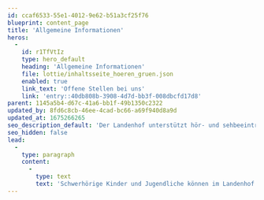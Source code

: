 ```yaml
---
id: ccaf6533-55e1-4012-9e62-b51a3cf25f76
blueprint: content_page
title: 'Allgemeine Informationen'
heros:
  -
    id: r1TfVtIz
    type: hero_default
    heading: 'Allgemeine Informationen'
    file: lottie/inhaltsseite_hoeren_gruen.json
    enabled: true
    link_text: 'Offene Stellen bei uns'
    link: 'entry::40db808b-3908-4d7d-bb3f-008dbcfd17d8'
parent: 1145a5b4-d67c-41a6-bb1f-49b1350c2322
updated_by: 8fd6c8cb-46ee-4cad-bc66-a69f940d8a9d
updated_at: 1675266265
seo_description_default: 'Der Landenhof unterstützt hör- und sehbeeinträchtigte Kinder & Jugendliche in ihrem selbstbestimmten Leben durch Förderung ihrer Fähigkeiten & Entwicklung'
seo_hidden: false
lead:
  -
    type: paragraph
    content:
      -
        type: text
        text: 'Schwerhörige Kinder und Jugendliche können im Landenhof alle Schulstufen der Aargauer Volksschule besuchen – vom Kindergarten über die Primarschule bis zur Bezirks-, Sekundar- oder Realschule. Schülerinnen und Schüler können im Internat am Landenhof wohnen. Wer noch nicht weiss, welchen Beruf sie/er lernen will, kann das Brückenjahr absolvieren.'
---
```

